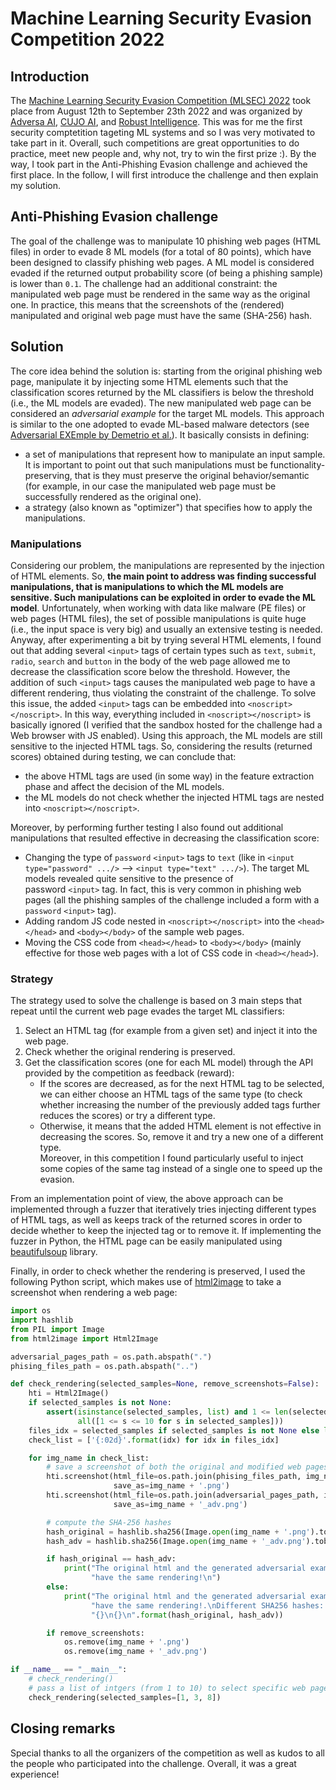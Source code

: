 # Machine Learning Security Evasion Competition 2022
## Introduction
The [Machine Learning Security Evasion Competition (MLSEC) 2022](https://mlsec.io/) took place from August 12th to September 23th 2022 and was organized by [Adversa AI](https://adversa.ai/), [CUJO AI](https://cujo.com/), and [Robust Intelligence](https://www.robustintelligence.com/).
This was for me the first security comptetition tageting ML systems and so I was very motivated to take part in it. Overall, such competitions are great opportunities to do practice, meet new people and, why not, try to win the first prize :).
By the way, I took part in the Anti-Phishing Evasion challenge and achieved the first place.
In the follow, I will first introduce the challenge and then explain my solution.

## Anti-Phishing Evasion challenge
The goal of the challenge was to manipulate 10 phishing web pages (HTML files) in order to evade 8 ML models (for a total of 80 points), which have been designed to classify phishing web pages. A ML model is considered evaded if the returned output probability score (of being a phishing sample) is lower than `0.1`. The challenge had an additional constraint: the manipulated web page must be rendered in the same way as the original one. In practice, this means that the screenshots of the (rendered) manipulated and original web page must have the same (SHA-256) hash.

## Solution
The core idea behind the solution is: starting from the original phishing web page, manipulate it by injecting some HTML elements such that the classification scores returned by the ML classifiers is below the threshold (i.e., the ML models are evaded). The new manipulated web page can be considered an _adversarial example_ for the target ML models.
This approach is similar to the one adopted to evade ML-based malware detectors (see [Adversarial EXEmple by Demetrio et al.](https://arxiv.org/abs/2008.07125)). It basically consists in defining:
- a set of manipulations that represent how to manipulate an input sample. It is important to point out that such manipulations must be functionality-preserving, that is they must preserve the original behavior/semantic (for example, in our case the manipulated web page must be successfully rendered as the original one).
- a strategy (also known as "optimizer") that specifies how to apply the manipulations.

### **Manipulations**
Considering our problem, the manipulations are represented by the injection of HTML elements. So, **the main point to address was finding successful manipulations, that is manipulations to which the ML models are sensitive. Such manipulations can be exploited in order to evade the ML model**.
Unfortunately, when working with data like malware (PE files) or web pages (HTML files), the set of possible manipulations is quite huge (i.e., the input space is very big) and usually an extensive testing is needed.
Anyway, after experimenting a bit by trying several HTML elements, I found out that adding several `<input>` tags of certain types such as `text`, `submit`, `radio`, `search` and `button` in the body of the web page allowed me to decrease the classification score below the threshold.
However, the addition of such `<input>` tags causes the manipulated web page to have a different rendering, thus violating the constraint of the challenge.
To solve this issue, the added `<input>` tags can be embedded into `<noscript></noscript>`. In this way, everything included in `<noscript></noscript>` is basically ignored (I verified that the sandbox hosted for the challenge had a Web browser with JS enabled).
Using this approach, the ML models are still sensitive to the injected HTML tags. So, considering the results (returned scores) obtained during testing, we can conclude that:
- the above HTML tags are used (in some way) in the feature extraction phase and affect the decision of the ML models.  
- the ML models do not check whether the injected HTML tags are nested into `<noscript></noscript>`. 

Moreover, by performing further testing I also found out additional manipulations that resulted effective in decreasing the classification score:
- Changing the type of `password` `<input>` tags to `text` (like in `<input type="password" .../>` ⟶ `<input type="text" .../>`).
  The target ML models revealed quite sensitive to the presence of password `<input>` tag. In fact, this is very common in phishing web pages (all the phishing samples of the challenge included a form with a `password` `<input>` tag).
- Adding random JS code nested in `<noscript></noscript>` into the `<head></head>` and `<body></body>` of the sample web pages.
- Moving the CSS code from `<head></head>` to `<body></body>` (mainly effective for those web pages with a lot of CSS code in `<head></head>`).

### **Strategy**
The strategy used to solve the challenge is based on 3 main steps that repeat until the current web page evades the target ML classifiers:
1. Select an HTML tag (for example from a given set) and inject it into the web page.
2. Check whether the original rendering is preserved.
3. Get the classification scores (one for each ML model) through the API provided by the competition as feedback (reward):
   - If the scores are decreased, as for the next HTML tag to be selected, we can either choose an HTML tags of the same type (to check whether increasing the number of the previously added tags further reduces the scores) or try a different type.  
   - Otherwise, it means that the added HTML element is not effective in decreasing the scores. So, remove it and try a new one of a different type.  
Moreover, in this competition I found particularly useful to inject some copies of the same tag instead of a single one to speed up the evasion.

From an implementation point of view, the above approach can be implemented through a fuzzer that iteratively tries injecting different types of HTML tags, as well as keeps track of the returned scores in order to decide whether to keep the injected tag or to remove it. If implementing the fuzzer in Python, the HTML page can be easily manipulated using [beautifulsoup](https://beautiful-soup-4.readthedocs.io/en/latest/) library.

Finally, in order to check whether the rendering is preserved, I used the following Python script, which makes use of [html2image](https://github.com/vgalin/html2image) to take a screenshot when rendering a web page:
```python
import os
import hashlib
from PIL import Image
from html2image import Html2Image

adversarial_pages_path = os.path.abspath(".")
phising_files_path = os.path.abspath("..")

def check_rendering(selected_samples=None, remove_screenshots=False):
    hti = Html2Image()
    if selected_samples is not None:
        assert(isinstance(selected_samples, list) and 1 <= len(selected_samples) <= 10 and
               all([1 <= s <= 10 for s in selected_samples]))
    files_idx = selected_samples if selected_samples is not None else list(range(1, 11))
    check_list = ['{:02d}'.format(idx) for idx in files_idx]

    for img_name in check_list:
        # save a screenshot of both the original and modified web pages
        hti.screenshot(html_file=os.path.join(phising_files_path, img_name + '.html'),
                       save_as=img_name + '.png')
        hti.screenshot(html_file=os.path.join(adversarial_pages_path, img_name + '.html'),
                       save_as=img_name + '_adv.png')

        # compute the SHA-256 hashes
        hash_original = hashlib.sha256(Image.open(img_name + '.png').tobytes()).hexdigest()
        hash_adv = hashlib.sha256(Image.open(img_name + '_adv.png').tobytes()).hexdigest()

        if hash_original == hash_adv:
            print("The original html and the generated adversarial example " +
                  "have the same rendering!\n")
        else:
            print("The original html and the generated adversarial example do NOT " +
                  "have the same rendering!.\nDifferent SHA256 hashes: " +
                  "{}\n{}\n".format(hash_original, hash_adv))

        if remove_screenshots:
            os.remove(img_name + '.png')
            os.remove(img_name + '_adv.png')

if __name__ == "__main__":
    # check_rendering()
    # pass a list of intgers (from 1 to 10) to select specific web pages
    check_rendering(selected_samples=[1, 3, 8])
```

## Closing remarks
Special thanks to all the organizers of the competition as well as kudos to all the people who participated into the challenge. Overall, it was a great experience!
